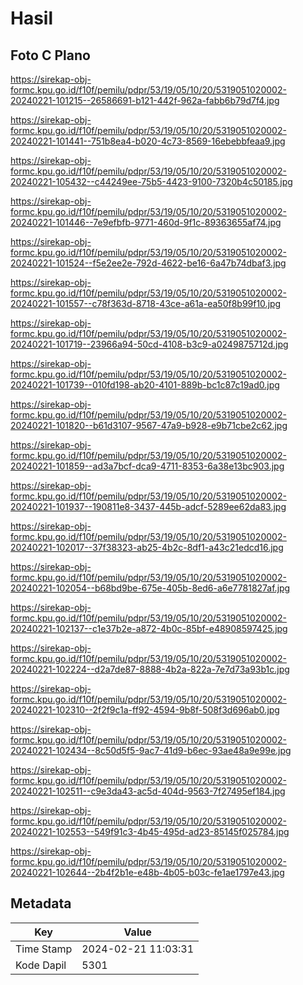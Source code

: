 # Hasil

## Foto C Plano

https://sirekap-obj-formc.kpu.go.id/f10f/pemilu/pdpr/53/19/05/10/20/5319051020002-20240221-101215--26586691-b121-442f-962a-fabb6b79d7f4.jpg

https://sirekap-obj-formc.kpu.go.id/f10f/pemilu/pdpr/53/19/05/10/20/5319051020002-20240221-101441--751b8ea4-b020-4c73-8569-16ebebbfeaa9.jpg

https://sirekap-obj-formc.kpu.go.id/f10f/pemilu/pdpr/53/19/05/10/20/5319051020002-20240221-105432--c44249ee-75b5-4423-9100-7320b4c50185.jpg

https://sirekap-obj-formc.kpu.go.id/f10f/pemilu/pdpr/53/19/05/10/20/5319051020002-20240221-101446--7e9efbfb-9771-460d-9f1c-89363655af74.jpg

https://sirekap-obj-formc.kpu.go.id/f10f/pemilu/pdpr/53/19/05/10/20/5319051020002-20240221-101524--f5e2ee2e-792d-4622-be16-6a47b74dbaf3.jpg

https://sirekap-obj-formc.kpu.go.id/f10f/pemilu/pdpr/53/19/05/10/20/5319051020002-20240221-101557--c78f363d-8718-43ce-a61a-ea50f8b99f10.jpg

https://sirekap-obj-formc.kpu.go.id/f10f/pemilu/pdpr/53/19/05/10/20/5319051020002-20240221-101719--23966a94-50cd-4108-b3c9-a0249875712d.jpg

https://sirekap-obj-formc.kpu.go.id/f10f/pemilu/pdpr/53/19/05/10/20/5319051020002-20240221-101739--010fd198-ab20-4101-889b-bc1c87c19ad0.jpg

https://sirekap-obj-formc.kpu.go.id/f10f/pemilu/pdpr/53/19/05/10/20/5319051020002-20240221-101820--b61d3107-9567-47a9-b928-e9b71cbe2c62.jpg

https://sirekap-obj-formc.kpu.go.id/f10f/pemilu/pdpr/53/19/05/10/20/5319051020002-20240221-101859--ad3a7bcf-dca9-4711-8353-6a38e13bc903.jpg

https://sirekap-obj-formc.kpu.go.id/f10f/pemilu/pdpr/53/19/05/10/20/5319051020002-20240221-101937--190811e8-3437-445b-adcf-5289ee62da83.jpg

https://sirekap-obj-formc.kpu.go.id/f10f/pemilu/pdpr/53/19/05/10/20/5319051020002-20240221-102017--37f38323-ab25-4b2c-8df1-a43c21edcd16.jpg

https://sirekap-obj-formc.kpu.go.id/f10f/pemilu/pdpr/53/19/05/10/20/5319051020002-20240221-102054--b68bd9be-675e-405b-8ed6-a6e7781827af.jpg

https://sirekap-obj-formc.kpu.go.id/f10f/pemilu/pdpr/53/19/05/10/20/5319051020002-20240221-102137--c1e37b2e-a872-4b0c-85bf-e48908597425.jpg

https://sirekap-obj-formc.kpu.go.id/f10f/pemilu/pdpr/53/19/05/10/20/5319051020002-20240221-102224--d2a7de87-8888-4b2a-822a-7e7d73a93b1c.jpg

https://sirekap-obj-formc.kpu.go.id/f10f/pemilu/pdpr/53/19/05/10/20/5319051020002-20240221-102310--2f2f9c1a-ff92-4594-9b8f-508f3d696ab0.jpg

https://sirekap-obj-formc.kpu.go.id/f10f/pemilu/pdpr/53/19/05/10/20/5319051020002-20240221-102434--8c50d5f5-9ac7-41d9-b6ec-93ae48a9e99e.jpg

https://sirekap-obj-formc.kpu.go.id/f10f/pemilu/pdpr/53/19/05/10/20/5319051020002-20240221-102511--c9e3da43-ac5d-404d-9563-7f27495ef184.jpg

https://sirekap-obj-formc.kpu.go.id/f10f/pemilu/pdpr/53/19/05/10/20/5319051020002-20240221-102553--549f91c3-4b45-495d-ad23-85145f025784.jpg

https://sirekap-obj-formc.kpu.go.id/f10f/pemilu/pdpr/53/19/05/10/20/5319051020002-20240221-102644--2b4f2b1e-e48b-4b05-b03c-fe1ae1797e43.jpg


## Metadata

| Key        | Value               |
| ---------- | ------------------- |
| Time Stamp | 2024-02-21 11:03:31 |
| Kode Dapil | 5301                |



